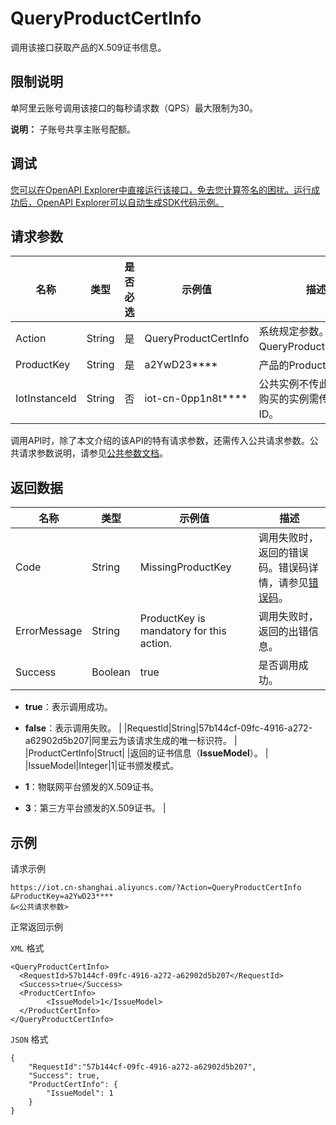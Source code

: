 # QueryProductCertInfo

调用该接口获取产品的X.509证书信息。

## 限制说明

单阿里云账号调用该接口的每秒请求数（QPS）最大限制为30。

**说明：** 子账号共享主账号配额。

## 调试

[您可以在OpenAPI Explorer中直接运行该接口，免去您计算签名的困扰。运行成功后，OpenAPI Explorer可以自动生成SDK代码示例。](https://api.aliyun.com/#product=Iot&api=QueryProductCertInfo&type=RPC&version=2018-01-20)

## 请求参数

|名称|类型|是否必选|示例值|描述|
|--|--|----|---|--|
|Action|String|是|QueryProductCertInfo|系统规定参数。取值：QueryProductCertInfo。 |
|ProductKey|String|是|a2YwD23\*\*\*\*|产品的ProductKey。 |
|IotInstanceId|String|否|iot-cn-0pp1n8t\*\*\*\*|公共实例不传此参数；您购买的实例需传入实例ID。 |

调用API时，除了本文介绍的该API的特有请求参数，还需传入公共请求参数。公共请求参数说明，请参见[公共参数文档](~~30561~~)。

## 返回数据

|名称|类型|示例值|描述|
|--|--|---|--|
|Code|String|MissingProductKey|调用失败时，返回的错误码。错误码详情，请参见[错误码](~~87387~~)。 |
|ErrorMessage|String|ProductKey is mandatory for this action.|调用失败时，返回的出错信息。 |
|Success|Boolean|true|是否调用成功。

 -   **true**：表示调用成功。
-   **false**：表示调用失败。 |
|RequestId|String|57b144cf-09fc-4916-a272-a62902d5b207|阿里云为该请求生成的唯一标识符。 |
|ProductCertInfo|Struct| |返回的证书信息（**IssueModel**）。 |
|IssueModel|Integer|1|证书颁发模式。

 -   **1**：物联网平台颁发的X.509证书。
-   **3**：第三方平台颁发的X.509证书。 |

## 示例

请求示例

```
https://iot.cn-shanghai.aliyuncs.com/?Action=QueryProductCertInfo
&ProductKey=a2YwD23****
&<公共请求参数>
```

正常返回示例

`XML` 格式

```
<QueryProductCertInfo>
  <RequestId>57b144cf-09fc-4916-a272-a62902d5b207</RequestId>
  <Success>true</Success>
  <ProductCertInfo>
        <IssueModel>1</IssueModel>
  </ProductCertInfo>
</QueryProductCertInfo>
```

`JSON` 格式

```
{
    "RequestId":"57b144cf-09fc-4916-a272-a62902d5b207",
    "Success": true,
    "ProductCertInfo": {
        "IssueModel": 1
    }
}
```

